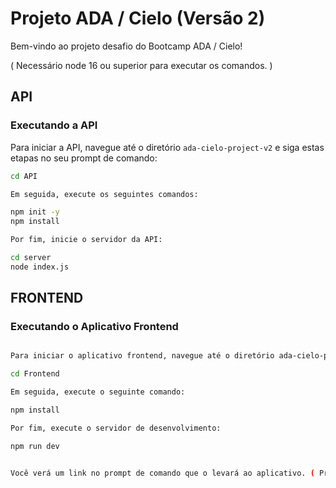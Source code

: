 # Projeto ADA / Cielo (Versão 2)

Bem-vindo ao projeto desafio do Bootcamp ADA / Cielo!

( Necessário node 16 ou superior para executar os comandos. )

## API

### Executando a API

Para iniciar a API, navegue até o diretório `ada-cielo-project-v2` e siga estas etapas no seu prompt de comando:

```bash
cd API

Em seguida, execute os seguintes comandos:

npm init -y
npm install

Por fim, inicie o servidor da API:

cd server
node index.js

```

## FRONTEND

### Executando o Aplicativo Frontend

```bash

Para iniciar o aplicativo frontend, navegue até o diretório ada-cielo-project-v2 e siga estas etapas no seu prompt de comando:

cd Frontend

Em seguida, execute o seguinte comando:

npm install

Por fim, execute o servidor de desenvolvimento:

npm run dev


Você verá um link no prompt de comando que o levará ao aplicativo. ( Provavelmente este -> http://127.0.0.1:5173/ )
